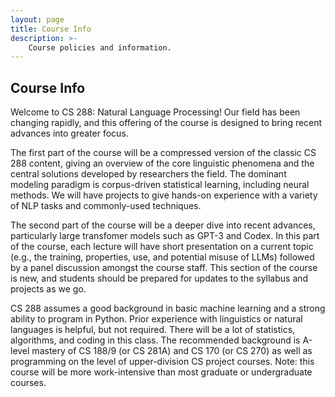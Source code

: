 ```yaml
---
layout: page 
title: Course Info 
description: >-
    Course policies and information.
---
```


## Course Info 

Welcome to CS 288: Natural Language Processing!  Our field has been changing rapidly, and this offering of the course is designed to bring recent advances into greater focus.

The first part of the course will be a compressed version of the classic CS 288 content, giving an overview of the core linguistic phenomena and the central solutions developed by researchers the field.  The dominant modeling paradigm is corpus-driven statistical learning, including neural methods.  We will have projects to give hands-on experience with a variety of NLP tasks and commonly-used techniques.

The second part of the course will be a deeper dive into recent advances, particularly large transfomer models such as GPT-3 and Codex.  In this part of the course, each lecture will have short presentation on a current topic (e.g., the training, properties, use, and potential misuse of LLMs) followed by a panel discussion amongst the course staff.  This section of the course is new, and students should be prepared for updates to the syllabus and projects as we go.

CS 288 assumes a good background in basic machine learning and a strong ability to program in Python. Prior experience with linguistics or natural languages is helpful, but not required.  There will be a lot of statistics, algorithms, and coding in this class. The recommended background is A-level mastery of CS 188/9 (or CS 281A) and CS 170 (or CS 270) as well as programming on the level of upper-division CS project courses. Note: this course will be more work-intensive than most graduate or undergraduate courses.
